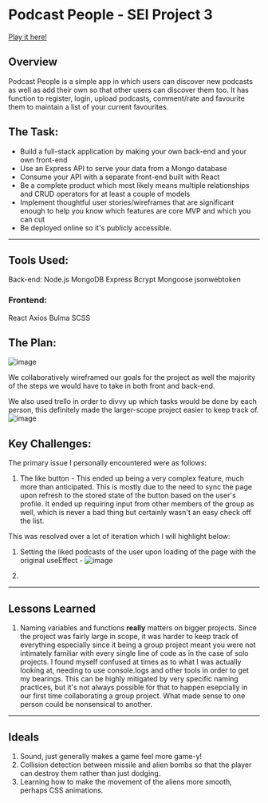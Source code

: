 # Podcast People - SEI Project 3

[Play it here!](https://podcastsapp.netlify.app//)

## Overview

Podcast People is a simple app in which users can discover new podcasts as well as add their own so that other users can discover them too. It has function to register, login, upload podcasts, comment/rate and favourite them to maintain a list of your current favourites.


## The Task:

* Build a full-stack application by making your own back-end and your own front-end
* Use an Express API to serve your data from a Mongo database
* Consume your API with a separate front-end built with React
* Be a complete product which most likely means multiple relationships and CRUD operators for at least a couple of models
* Implement thoughtful user stories/wireframes that are significant enough to help you know which features are core MVP and which you can cut
* Be deployed online so it's publicly accessible.

---

## Tools Used:

Back-end:
Node.js
MongoDB
Express
Bcrypt
Mongoose
jsonwebtoken

### Frontend:
React
Axios
Bulma
SCSS

## The Plan: 
![image](https://user-images.githubusercontent.com/53213823/167623926-6f8fc4cb-106e-4a48-a0a5-b655dd4b1bd7.png)

We collaboratively wireframed our goals for the project as well the majority of the steps we would have to take in both front and back-end.

We also used trello in order to divvy up which tasks would be done by each person, this definitely made the larger-scope project easier to keep track of.
![image](https://user-images.githubusercontent.com/53213823/167624348-90b7c9ae-4abb-4cb8-a091-fd76a30df151.png)


## Key Challenges:

The primary issue I personally encountered were as follows:
1. The like button - This ended up being a very complex feature, much more than anticipated. This is mostly due to the need to sync the page upon refresh to the stored state of the button based on the user's profile. It ended up requiring input from other members of the group as well, which is never a bad thing but certainly wasn't an easy check off the list.

This was resolved over a lot of iteration which I will highlight below:

1. Setting the liked podcasts of the user upon loading of the page with the original useEffect - 
![image](https://user-images.githubusercontent.com/53213823/167672087-42036ecc-5649-4b83-b69a-9adaec8958d3.png)

2. 


---
## Lessons Learned
1. Naming variables and functions **really** matters on bigger projects.
Since the project was fairly large in scope, it was harder to keep track of everything especially since it being a group project meant you were not intimately familiar with every single line of code as in the case of solo projects. I found myself confused at times as to what I was actually looking at, needing to use console.logs and other tools in order to get my bearings. This can be highly mitigated by very specific naming practices, but it's not always possible for that to happen esepcially in our first time collaborating a group project. What made sense to one person could be nonsensical to another.
---

## Ideals 

1. Sound, just generally makes a game feel more game-y!
2. Collision detection between missile and alien bombs so that the player can destroy them rather than just dodging.
3. Learning how to make the movement of the aliens more smooth, perhaps CSS animations.
